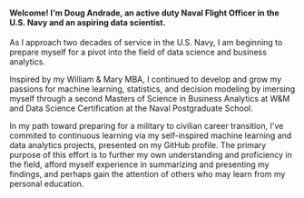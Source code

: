 #### Welcome! I'm Doug Andrade, an active duty Naval Flight Officer in the U.S. Navy and an aspiring data scientist. 

As I approach two decades of service in the U.S. Navy, I am beginning to prepare myself for a pivot into the field of data science and business analytics.

Inspired by my William & Mary MBA, I continued to develop and grow my passions for machine learning, statistics, and decision modeling by imersing myself through a second Masters of Science in Business Analytics at W&M and Data Science Certification at the Naval Postgraduate School.

In my path toward preparing for a military to civilian career transition, I've commited to continuous learning via my self-inspired machine learning and data analytics projects, presented on my GitHub profile. The primary purpose of this effort is to further my own understanding and proficiency in the field, afford myself experience in summarizing and presenting my findings, and perhaps gain the attention of others who may learn from my personal education.



<!--
**dougrandrade/dougrandrade** is a ✨ _special_ ✨ repository because its `README.md` (this file) appears on your GitHub profile.

Here are some ideas to get you started:

- 🔭 I’m currently working on ...
- 🌱 I’m currently learning ...
- 👯 I’m looking to collaborate on ...
- 🤔 I’m looking for help with ...
- 💬 Ask me about ...
- 📫 How to reach me: ...
- 😄 Pronouns: ...
- ⚡ Fun fact: ...
-->
